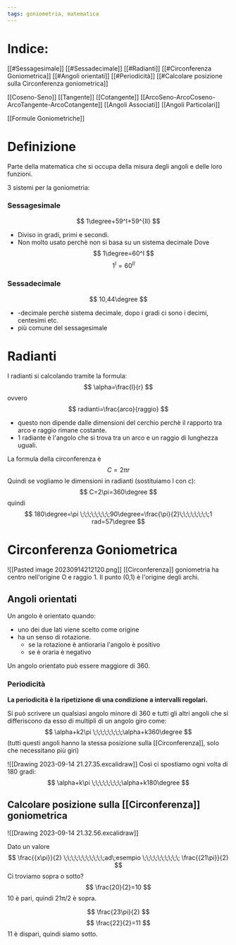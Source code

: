 ```yaml
---
tags: goniometria, matematica
---
```

# Indice:
[[#Sessagesimale]]
[[#Sessadecimale]]
[[#Radianti]]
[[#Circonferenza Goniometrica]]
[[#Angoli orientati]]
[[#Periodicità]]
[[#Calcolare posizione sulla Circonferenza goniometrica]]

[[Coseno-Seno]] 
[[Tangente]]
[[Cotangente]]
[[ArcoSeno-ArcoCoseno-ArcoTangente-ArcoCotangente]]
[[Angoli Associati]]
[[Angoli Particolari]]

[[Formule Goniometriche]]

# Definizione
Parte della matematica che si occupa della misura degli angoli e delle loro funzioni.

3 sistemi per la goniometria:

### Sessagesimale
$$
1\degree+59^I+59^{II}
$$
- Diviso in gradi, primi e secondi.
- Non molto usato perchè non si basa su un sistema decimale
Dove
$$
1\degree=60^I
$$
$$
1^I=60^{II}
$$
### Sessadecimale
$$
10,44\degree
$$
- -decimale perchè sistema decimale, dopo i gradi ci sono i decimi, centesimi etc.
- più comune del sessagesimale

# Radianti
I radianti si calcolando tramite la formula:
$$
\alpha=\frac{l}{r}
$$
ovvero
$$
radianti=\frac{arco}{raggio}
$$
- questo non dipende dalle dimensioni del cerchio perchè il rapporto tra arco e raggio rimane costante. 
- 1 radiante è l'angolo che si trova tra un arco e un raggio di lunghezza uguali.

La formula della circonferenza è
$$
C=2\pi r
$$
Quindi se vogliamo le dimensioni in radianti (sostituiamo l con c):
$$
C=2\pi=360\degree
$$
quindi 
$$
180\degree=\pi \;\;\;\;\;\;\;\;90\degree=\frac{\pi}{2}\;\;\;\;\;\;\;\;1 rad=57\degree
$$

# Circonferenza Goniometrica
![[Pasted image 20230914212120.png]]
[[Circonferenza]] goniometria ha centro nell'origine O e raggio 1.
Il punto (0,1) è l'origine degli archi.

## Angoli orientati
Un angolo è orientato quando:
- uno dei due lati viene scelto come origine 
- ha un senso di rotazione.
	- se la rotazione è antioraria l'angolo è positivo
	- se è oraria è negativo

Un angolo orientato può essere maggiore di 360.

### Periodicità
__La periodicità è la ripetizione di una condizione a intervalli regolari.__

Si può scrivere un qualsiasi angolo minore di 360 e tutti gli altri angoli che si differiscono da esso di multipli di un angolo giro come:
$$
\alpha+k2\pi \;\;\;\;\;\;\;\;\alpha+k360\degree
$$
(tutti questi angoli hanno la stessa posizione sulla [[Circonferenza]], solo che necessitano più giri)

![[Drawing 2023-09-14 21.27.35.excalidraw]]
Così ci spostiamo ogni volta di 180 gradi:
$$
\alpha+k\pi \;\;\;\;\;\;\;\;\alpha+k180\degree
$$



## Calcolare posizione sulla [[Circonferenza]] goniometrica

![[Drawing 2023-09-14 21.32.56.excalidraw]]

Dato un valore $$
\frac{{x\pi}}{2}  \;\;\;\;\;\;\;\;\;\;\;ad\;esempio \;\;\;\;\;\;\;\;\;\; \frac{{21\pi}}{2}
$$
Ci troviamo sopra o sotto?
$$
\frac{20}{2}=10
$$
10 è pari, quindi 21π/2 è sopra.

$$
\frac{23\pi}{2}
$$
$$
\frac{22}{2}=11
$$
11 è dispari, quindi siamo sotto.

